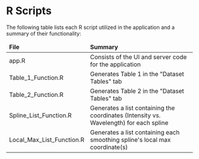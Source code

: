 <h1>R Scripts</h1>
<p>The following table lists each R script utilized in the application and a summary of their functionality:</p>
<table>
    <thead>
        <tr>
            <td><strong>File</strong></td>
            <td><strong>Summary</strong></td>
        </tr>
    </thead>
    <tbody>
        <tr>
            <td>app.R</td>
            <td>Consists of the UI and server code for the application</td>
        </tr>
        <tr>
            <td>Table_1_Function.R</td>
            <td>Generates Table 1 in the "Dataset Tables" tab</td>
        </tr>
        <tr>
            <td>Table_2_Function.R</td>
            <td>Generates Table 2 in the "Dataset Tables" tab</td>
        </tr>
        <tr>
            <td>Spline_List_Function.R</td>
            <td>Generates a list containing the coordinates (Intensity vs. Wavelength) for each spline</td>
        </tr>
        <tr>
            <td>Local_Max_List_Function.R</td>
            <td>Generates a list containing each smoothing spline's local max coordinate(s)</td>
        </tr>
    </tbody>
</table>
